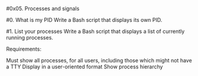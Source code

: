 #0x05. Processes and signals

#0. What is my PID
Write a Bash script that displays its own PID.

#1. List your processes
Write a Bash script that displays a list of currently running processes.

Requirements:

Must show all processes, for all users, including those which might not have a TTY
Display in a user-oriented format
Show process hierarchy
